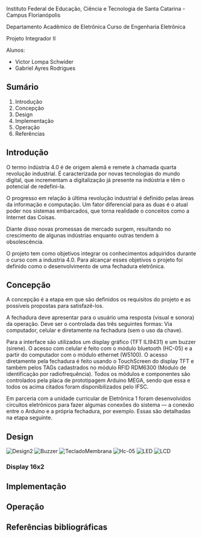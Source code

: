 Instituto Federal de Educação, Ciência e Tecnologia de Santa Catarina - Campus Florianópolis

Departamento Acadêmico de Eletrônica Curso de Engenharia Eletrônica

Projeto Integrador II

Alunos:

* Victor Lompa Schwider
* Gabriel Ayres Rodrigues

## Sumário

1. Introdução
2. Concepção
3. Design
4. Implementação
5. Operação
6. Referências

## Introdução 

O termo indústria 4.0 é de origem alemã e remete à chamada quarta revolução industrial. É caracterizada por novas tecnologias do mundo digital, que incrementam a digitalização já presente na indústria e têm o potencial de redefini-la.

O progresso em relação à última revolução industrial é definido pelas àreas da informação e computação. Um fator diferencial para as duas é o atual poder nos sistemas embarcados, que torna realidade o conceitos como a Internet das Coisas.

Diante disso novas promessas de mercado surgem, resultando no crescimento de algunas indústrias enquanto outras tendem à 
obsolescência. 

O projeto tem como objetivos integrar os conhecimentos adquiridos durante o curso com a industria 4.0. Para alcançar esses objetivos o projeto foi definido como o desenvolvimento de uma fechadura eletrônica.

## Concepção 

A concepção é a etapa em que são definidos os requisitos do projeto e as possíveis propostas para satisfazê-los. 

A fechadura deve apresentar para o usuário uma resposta (visual e sonora) da operação. Deve ser o controlada das três seguintes formas: Via computador, celular e diretamente na fechadura (sem o uso da chave). 

Para a interface são utilizados um display gráfico (TFT ILI9431) e um buzzer (sirene). O acesso com celular é feito com o módulo bluetooth (HC-05) e a partir do computador com o módulo ethernet (W5100). O acesso diretamente pela fechadura é feito usando o  TouchScreen do display TFT e também pelos TAGs cadastrados no módulo RFID RDM6300 (Módulo de identificação por radiofrequência).  Todos os módulos e componentes são controlados pela placa de prototipagem Arduino MEGA, sendo que essa e todos os acima citados foram disponibilizados pelo IFSC. 

Em parceria com a unidade curricular de Eletrônica 1 foram desenvolvidos circuitos eletrônicos para fazer algumas conexões do sistema — a conexão entre o Arduino e a própria fechadura, por exemplo. Essas são detalhadas na etapa seguinte.

## Design
![Design2](https://github.com/LPAE/pi2_eng_19_2/blob/master/Victor_Lompa_e_Gabriel_Ayres/Imagens/Design%202.PNG)
![Buzzer](https://github.com/LPAE/pi2_eng_19_2/blob/master/Victor_Lompa_e_Gabriel_Ayres/Imagens/Buzzer2.png)
![TecladoMembrana](https://github.com/LPAE/pi2_eng_19_2/blob/master/Victor_Lompa_e_Gabriel_Ayres/Imagens/Teclado%20Membrana%204x4.jpg)
![Hc-05](https://github.com/LPAE/pi2_eng_19_2/blob/master/Victor_Lompa_e_Gabriel_Ayres/Imagens/Hc-05.png)
![LED](https://github.com/LPAE/pi2_eng_19_2/blob/master/Victor_Lompa_e_Gabriel_Ayres/Imagens/LED%20vermelho.jpg)
![LCD](https://github.com/LPAE/pi2_eng_19_2/blob/master/Victor_Lompa_e_Gabriel_Ayres/Imagens/LCD16X2.jpg)

### Display 16x2

## Implementação

## Operação

## Referências bibliográficas
